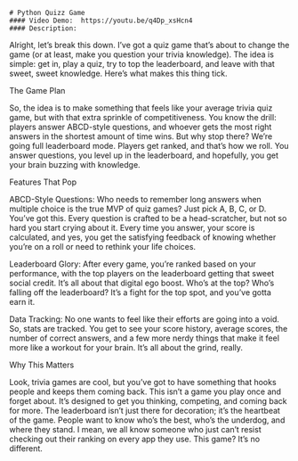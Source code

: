     # Python Quizz Game
    #### Video Demo:  https://youtu.be/q4Dp_xsHcn4
    #### Description:

Alright, let’s break this down. I’ve got a quiz game that’s about to change the game (or at least, make you question your trivia knowledge). The idea is simple: get in, play a quiz, try to top the leaderboard, and leave with that sweet, sweet knowledge. Here’s what makes this thing tick.

The Game Plan

So, the idea is to make something that feels like your average trivia quiz game, but with that extra sprinkle of competitiveness. You know the drill: players answer ABCD-style questions, and whoever gets the most right answers in the shortest amount of time wins. But why stop there? We’re going full leaderboard mode. Players get ranked, and that’s how we roll. You answer questions, you level up in the leaderboard, and hopefully, you get your brain buzzing with knowledge.

Features That Pop

ABCD-Style Questions: Who needs to remember long answers when multiple choice is the true MVP of quiz games? Just pick A, B, C, or D. You’ve got this. Every question is crafted to be a head-scratcher, but not so hard you start crying about it. Every time you answer, your score is calculated, and yes, you get the satisfying feedback of knowing whether you’re on a roll or need to rethink your life choices.

Leaderboard Glory: After every game, you’re ranked based on your performance, with the top players on the leaderboard getting that sweet social credit. It’s all about that digital ego boost. Who’s at the top? Who’s falling off the leaderboard? It’s a fight for the top spot, and you’ve gotta earn it.

Data Tracking: No one wants to feel like their efforts are going into a void. So, stats are tracked. You get to see your score history, average scores, the number of correct answers, and a few more nerdy things that make it feel more like a workout for your brain. It’s all about the grind, really.

Why This Matters

Look, trivia games are cool, but you’ve got to have something that hooks people and keeps them coming back. This isn’t a game you play once and forget about. It’s designed to get you thinking, competing, and coming back for more. The leaderboard isn’t just there for decoration; it’s the heartbeat of the game. People want to know who’s the best, who’s the underdog, and where they stand. I mean, we all know someone who just can’t resist checking out their ranking on every app they use. This game? It’s no different.
